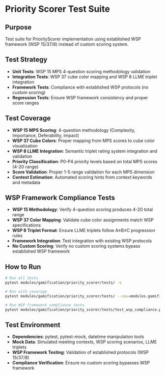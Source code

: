 # Priority Scorer Test Suite

## Purpose
Test suite for PriorityScorer implementation using established WSP framework (WSP 15/37/8) instead of custom scoring system.

## Test Strategy
- **Unit Tests**: WSP 15 MPS 4-question scoring methodology validation
- **Integration Tests**: WSP 37 cube color mapping and WSP 8 LLME triplet integration
- **Framework Tests**: Compliance with established WSP protocols (no custom scoring)
- **Regression Tests**: Ensure WSP framework consistency and proper score ranges

## Test Coverage
- **WSP 15 MPS Scoring**: 4-question methodology (Complexity, Importance, Deferability, Impact)
- **WSP 37 Cube Colors**: Proper mapping from MPS scores to cube color visualization
- **WSP 8 LLME Integration**: Semantic triplet rating system integration and validation
- **Priority Classification**: P0-P4 priority levels based on total MPS scores (4-20 range)
- **Score Validation**: Proper 1-5 range validation for each MPS dimension
- **Context Estimation**: Automated scoring hints from context keywords and metadata

## WSP Framework Compliance Tests
- **WSP 15 Methodology**: Verify 4-question scoring produces 4-20 total range
- **WSP 37 Color Mapping**: Validate cube color assignments match WSP specifications
- **WSP 8 Triplet Format**: Ensure LLME triplets follow A≤B≤C progression rules
- **Framework Integration**: Test integration with existing WSP protocols
- **No Custom Scoring**: Verify no custom scoring systems bypass established WSP framework

## How to Run
```bash
# Run all tests
pytest modules/gamification/priority_scorer/tests/ -v

# Run with coverage
pytest modules/gamification/priority_scorer/tests/ --cov=modules.gamification.priority_scorer.src --cov-report=term-missing

# Run WSP framework compliance tests
pytest modules/gamification/priority_scorer/tests/test_wsp_compliance.py -v
```

## Test Environment
- **Dependencies**: pytest, pytest-mock, datetime manipulation tools
- **Mock Data**: Simulated meeting contexts, WSP scoring scenarios, LLME triplets
- **WSP Framework Testing**: Validation of established protocols (WSP 15/37/8)
- **Compliance Verification**: Ensure no custom scoring bypasses WSP framework 